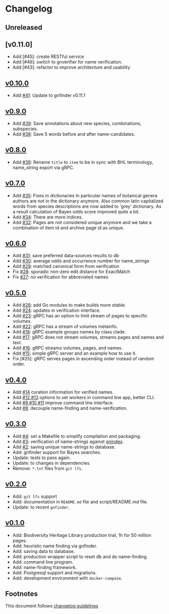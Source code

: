 # Changelog

## Unreleased

## [v0.11.0]

- Add [#45]: create RESTful service
- Add [#46]: switch to gnverifier for name verification.
- Add [#43]: refactor to improve architecture and usability

## [v0.10.0]

- Add [#41]: Update to gnfinder v0.11.1

## [v0.9.0]

- Add [#39]: Save annotations about new species, combinations, subspecies.
- Add [#38]: Save 5 words before and after name-candidates.

## [v0.8.0]

- Add [#36]: Rename `title` to `item` to be in sync with BHL terminology,
             name_string export via gRPC.

## [v0.7.0]

- Add [#35]: Fixes in dictionaries In particular names of botanical genera
             authors are not in the dictionary anymore. Also common latin
             capitalized words from species descriptions are now added to
             'grey' dictionary. As a result calculation of Bayes odds
             score improved quite a bit.
- Add [#34]: There are more indices.
- Add [#32]: Pages are not considered unique anymore and we take a combination
             of item id and archive page id as unique.

## [v0.6.0]

- Add [#31]: save preferred data-sources results to db
- Add [#30]: average odds and occurrence number for name_strings
- Add [#29]: matched canonical form from verification
- Fix [#28]: sporadic non-zero edit distance for ExactMatch
- Fix [#27]: no verification for abbreviated names

## [v0.5.0]

- Add [#26]: add Go modules to make builds more stable.
- Add [#24]: updates in verification interface.
- Add [#23]: gRPC has an option to limit stream of pages to specific volumes.
- Add [#22]: gRPC has a stream of volumes metainfo.
- Add [#18]: gRPC example groups names by class clade.
- Add [#17]: gRPC does not stream volumes, streams pages and names and text.
- Add [#16]: gRPC streams volumes, pages, and names.
- Add [#15]: simple gRPC server and an example how to use it.
- Fix [#25]: gRPC serves pages in ascending order instead of random order.

## [v0.4.0]

- Add [#14] curation information for verified names.
- Add [#12],[#13] options to set workers in command line app, better CLI.
- Add [#9],[#10],[#11] improve command line interface.
- Add [#8]: decouple name-finding and name-verification.

## [v0.3.0]

- Add [#4]: set a Makefile to simplify compilation and packaging.
- Add [#3]: verification of name-strings against [gnindex].
- Add [#2]: saving unique name-strings to database.
- Add: gnfinder support for Bayes searches.
- Update: tests to pass again.
- Update: to changes in dependencies.
- Remove: `*.txt` files from `git lfs`.

## [v0.2.0]

- Add: `git lfs` support
- Add: documentation in `README.md` file and script/README.md file.
- Update: to recent `gnfinder`.

## [v0.1.0]

- Add: Biodiversity Heritage Library production trial, 1h for 50 million pages.
- Add: heuristic name finding via gnfinder.
- Add: saving data to database.
- Add: production wrapper script to reset db and do name-finding.
- Add: command line program.
- Add: name-finding framework.
- Add: Postgresql support and migrations.
- Add: development environment with `docker-compose`.

## Footnotes

This document follows [changelog guidelines]

[v0.10.0]: https://github.com/gnames/bhlindex/compare/v0.9.0...v0.10.0
[v0.9.0]: https://github.com/gnames/bhlindex/compare/v0.8.0...v0.9.0
[v0.8.0]: https://github.com/gnames/bhlindex/compare/v0.7.0...v0.8.0
[v0.7.0]: https://github.com/gnames/bhlindex/compare/v0.6.0...v0.7.0
[v0.6.0]: https://github.com/gnames/bhlindex/compare/v0.5.0...v0.6.0
[v0.5.0]: https://github.com/gnames/bhlindex/compare/v0.4.0...v0.5.0
[v0.4.0]: https://github.com/gnames/bhlindex/compare/v0.3.0...v0.4.0
[v0.3.0]: https://github.com/gnames/bhlindex/compare/v0.2.0...v0.3.0
[v0.2.0]: https://github.com/gnames/bhlindex/compare/v0.1.0...v0.2.0
[v0.1.0]: https://github.com/gnames/bhlindex/tree/v0.1.0

[#42]: https://github.com/gnames/bhlindex/issues/42
[#41]: https://github.com/gnames/bhlindex/issues/41
[#40]: https://github.com/gnames/bhlindex/issues/40
[#39]: https://github.com/gnames/bhlindex/issues/39
[#38]: https://github.com/gnames/bhlindex/issues/38
[#37]: https://github.com/gnames/bhlindex/issues/37
[#36]: https://github.com/gnames/bhlindex/issues/36
[#35]: https://github.com/gnames/bhlindex/issues/35
[#34]: https://github.com/gnames/bhlindex/issues/34
[#33]: https://github.com/gnames/bhlindex/issues/33
[#32]: https://github.com/gnames/bhlindex/issues/32
[#31]: https://github.com/gnames/bhlindex/issues/31
[#30]: https://github.com/gnames/bhlindex/issues/30
[#29]: https://github.com/gnames/bhlindex/issues/29
[#28]: https://github.com/gnames/bhlindex/issues/28
[#27]: https://github.com/gnames/bhlindex/issues/27
[#26]: https://github.com/gnames/bhlindex/issues/26
[#24]: https://github.com/gnames/bhlindex/issues/24
[#23]: https://github.com/gnames/bhlindex/issues/23
[#22]: https://github.com/gnames/bhlindex/issues/22
[#18]: https://github.com/gnames/bhlindex/issues/18
[#17]: https://github.com/gnames/bhlindex/issues/17
[#16]: https://github.com/gnames/bhlindex/issues/16
[#15]: https://github.com/gnames/bhlindex/issues/15
[#14]: https://github.com/gnames/bhlindex/issues/14
[#13]: https://github.com/gnames/bhlindex/issues/13
[#12]: https://github.com/gnames/bhlindex/issues/12
[#11]: https://github.com/gnames/bhlindex/issues/11
[#10]: https://github.com/gnames/bhlindex/issues/10
[#9]: https://github.com/gnames/bhlindex/issues/9
[#8]: https://github.com/gnames/bhlindex/issues/8
[#4]: https://github.com/gnames/bhlindex/issues/4
[#3]: https://github.com/gnames/bhlindex/issues/3
[#2]: https://github.com/gnames/bhlindex/issues/2

[changelog guidelines]: https://github.com/olivierlacan/keep-a-changelog
[gnindex]: https://index.globalnames.org
